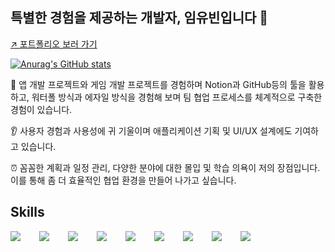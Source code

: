 ## 특별한 경험을 제공하는 개발자, 임유빈입니다 👋

[↗️ 포트폴리오 보러 가기](https://www.notion.so/17b864ef2865800b8213d86cda241721?pvs=46&qid=)

[![Anurag's GitHub stats](https://github-readme-stats.vercel.app/api?username=yubin425)](https://github.com/anuraghazra/github-readme-stats)


👫 앱 개발 프로젝트와 게임 개발 프로젝트를 경험하며 Notion과 GitHub등의 툴을 활용하고, 워터폴 방식과 에자일 방식을 경험해 보며 팀 협업 프로세스를 체계적으로 구축한 경험이 있습니다. 

👂 사용자 경험과 사용성에 귀 기울이며 애플리케이션 기획 및 UI/UX 설계에도 기여하고 있습니다.

⏰ 꼼꼼한 계획과 일정 관리, 다양한 분야에 대한 몰입 및 학습 의욕이 저의 장점입니다. 이를 통해 좀 더 효율적인 협업 환경을 만들어 나가고 싶습니다.

## Skills

<div style="display:flex;gap:30px;flex-wrap:wrap;">
   <img src="https://img.shields.io/badge/amazonwebservices-232F3E?style=style=for-the-badge&logo=amazonwebservices&logoColor=white">
   <img src="https://img.shields.io/badge/docker-2496ED?style=style=for-the-badge&logo=docker&logoColor=white">
   <img src="https://img.shields.io/badge/Android-3DDC84?style=for-the-badge&logo=android&logoColor=white">
  <img src="https://img.shields.io/badge/iOS-000000?style=for-the-badge&logo=iOS&logoColor=white">
  <img src="https://img.shields.io/badge/Java-007396?style=for-the-badge&logo=Java&logoColor=white">
  <img src="https://img.shields.io/badge/Kotlin-7F52FF?style=for-the-badge&logo=Kotlin&logoColor=white">
  <img src="https://img.shields.io/badge/Swift-F05138?style=for-the-badge&logo=Swift&logoColor=white">
<img src="https://img.shields.io/badge/python-3776AB?style=style=for-the-badge&logo=python&logoColor=white">
<img src="https://img.shields.io/badge/cplusplus-00599C?style=style=for-the-badge&logo=cplusplus&logoColor=white">
</div>
<br />
<br />
<br />

<!--
**yubin425/yubin425** is a ✨ _special_ ✨ repository because its `README.md` (this file) appears on your GitHub profile.

Here are some ideas to get you started:

- 🔭 I’m currently working on ...
- 🌱 I’m currently learning ...
- 👯 I’m looking to collaborate on ...
- 🤔 I’m looking for help with ...
- 💬 Ask me about ...
- 📫 How to reach me: ...
- 😄 Pronouns: ...
- ⚡ Fun fact: ...
-->
